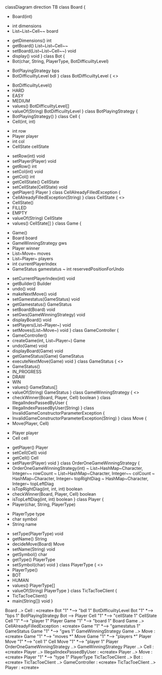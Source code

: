 classDiagram
direction TB
class Board {
  + Board(int) 
  - int dimensions
  - List~List~Cell~~ board
  + getDimensions() int
  + getBoard() List~List~Cell~~
  + setBoard(List~List~Cell~~) void
  + display() void
}
class Bot {
  + Bot(char, String, PlayerType, BotDifficuiltyLevel) 
  - BotPlayingStrategy bps
  - BotDifficuiltyLevel bdl
}
class BotDifficuiltyLevel {
<<enumeration>>
  + BotDifficuiltyLevel() 
  +  HARD
  +  EASY
  +  MEDIUM
  + values() BotDifficuiltyLevel[]
  + valueOf(String) BotDifficuiltyLevel
}
class BotPlayingStrategy {
  + BotPlayingStrategy() 
}
class Cell {
  + Cell(int, int) 
  - int row
  - Player player
  - int col
  - CellState cellState
  + setRow(int) void
  + setPlayer(Player) void
  + getRow() int
  + setCol(int) void
  + getCol() int
  + getCellState() CellState
  + setCellState(CellState) void
  + getPlayer() Player
}
class CellAlreadyFilledException {
  + CellAlreadyFilledException(String) 
}
class CellState {
<<enumeration>>
  + CellState() 
  +  FILLED
  +  EMPTY
  + valueOf(String) CellState
  + values() CellState[]
}
class Game {
  - Game() 
  - Board board
  - GameWinningStrategy gws
  - Player winner
  - List~Move~ moves
  - List~Player~ players
  - int currentPlayerIndex
  - GameStatus gamestatus
  ~ int reservedPositionForUndo
  + setCurrentPlayerIndex(int) void
  + getBuilder() Builder
  + undo() void
  + makeNextMove() void
  + setGamestatus(GameStatus) void
  + getGamestatus() GameStatus
  + setBoard(Board) void
  + setGws(GameWinningStrategy) void
  + displayBoard() void
  + setPlayers(List~Player~) void
  + setMoves(List~Move~) void
}
class GameController {
  + GameController() 
  + createGame(int, List~Player~) Game
  + undo(Game) void
  + displayBoard(Game) void
  + getGameStatus(Game) GameStatus
  + executeNextMove(Game) void
}
class GameStatus {
<<enumeration>>
  + GameStatus() 
  +  IN_PROGRESS
  +  DRAW
  +  WIN
  + values() GameStatus[]
  + valueOf(String) GameStatus
}
class GameWinningStrategy {
<<Interface>>
  + checkWinner(Board, Player, Cell) boolean
}
class IllegalIndexPassedByUser {
  + IllegalIndexPassedByUser(String) 
}
class InvalidGameConstructorParameterException {
  + InvalidGameConstructorParameterException(String) 
}
class Move {
  + Move(Player, Cell) 
  - Player player
  - Cell cell
  + getPlayer() Player
  + setCell(Cell) void
  + getCell() Cell
  + setPlayer(Player) void
}
class OrderOneGameWinningStrategy {
  + OrderOneGameWinningStrategy(int) 
  ~ List~HashMap~Character, Integer~~ rowCount
  ~ List~HashMap~Character, Integer~~ colCount
  ~ HashMap~Character, Integer~ topRightDiag
  ~ HashMap~Character, Integer~ topLeftDiag
  + isTopRightDiag(int, int, int) boolean
  + checkWinner(Board, Player, Cell) boolean
  + isTopLeftDiag(int, int) boolean
}
class Player {
  + Player(char, String, PlayerType) 
  - PlayerType type
  - char symbol
  - String name
  + setType(PlayerType) void
  + getName() String
  + decideMove(Board) Move
  + setName(String) void
  + getSymbol() char
  + getType() PlayerType
  + setSymbol(char) void
}
class PlayerType {
<<enumeration>>
  + PlayerType() 
  +  BOT
  +  HUMAN
  + values() PlayerType[]
  + valueOf(String) PlayerType
}
class TicTacToeClient {
  + TicTacToeClient() 
  + main(String[]) void
}

Board  ..>  Cell : «create»
Bot "1" *--> "bdl 1" BotDifficuiltyLevel 
Bot "1" *--> "bps 1" BotPlayingStrategy 
Bot  -->  Player 
Cell "1" *--> "cellState 1" CellState 
Cell "1" *--> "player 1" Player 
Game "1" *--> "board 1" Board 
Game  ..>  CellAlreadyFilledException : «create»
Game "1" *--> "gamestatus 1" GameStatus 
Game "1" *--> "gws 1" GameWinningStrategy 
Game  ..>  Move : «create»
Game "1" *--> "moves *" Move 
Game "1" *--> "players *" Player 
Move "1" *--> "cell 1" Cell 
Move "1" *--> "player 1" Player 
OrderOneGameWinningStrategy  ..>  GameWinningStrategy 
Player  ..>  Cell : «create»
Player  ..>  IllegalIndexPassedByUser : «create»
Player  ..>  Move : «create»
Player "1" *--> "type 1" PlayerType 
TicTacToeClient  ..>  Bot : «create»
TicTacToeClient  ..>  GameController : «create»
TicTacToeClient  ..>  Player : «create»
